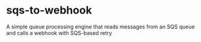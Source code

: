 # sqs-to-webhook
A simple queue processing engine that reads messages from an SQS queue and calls a webhook with SQS-based retry
